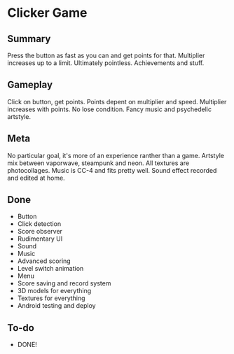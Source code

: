 # Clicker Game
## Summary
Press the button as fast as you can and get points for that. Multiplier increases up to a limit. Ultimately pointless. Achievements and stuff.
## Gameplay
Click on button, get points.
Points depent on multiplier and speed.
Multiplier increases with points.
No lose condition.
Fancy music and psychedelic artstyle.
## Meta
No particular goal, it's more of an experience ranther than a game. Artstyle mix between vaporwave, steampunk and neon. All textures are photocollages. Music is CC-4 and fits pretty well. Sound effect recorded and edited at home.
## Done
* Button
* Click detection
* Score observer
* Rudimentary UI
* Sound
* Music
* Advanced scoring
* Level switch animation
* Menu
* Score saving and record system
* 3D models for everything
* Textures for everything
* Android testing and deploy 
## To-do
* DONE!
